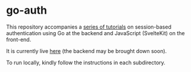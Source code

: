 # go-auth

This repository accompanies a [series of tutorials][1] on session-based authentication using Go at the backend and JavaScript (SvelteKit) on the front-end.

It is currently live [here][2] (the backend may be brought down soon).

To run locally, kindly follow the instructions in each subdirectory.

[1]: https://dev.to/sirneij/series/23239 "Secure and performant full-stack authentication system using Golang and SvelteKit Series"
[2]: https://go-auth-sirneij.vercel.app/ "Frontend application"
